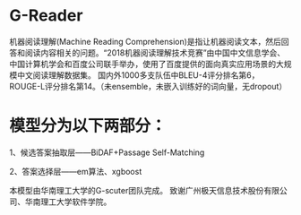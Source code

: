 # G-Reader
机器阅读理解(Machine Reading Comprehension)是指让机器阅读文本，然后回答和阅读内容相关的问题。“2018机器阅读理解技术竞赛”由中国中文信息学会、中国计算机学会和百度公司联手举办，使用了百度提供的面向真实应用场景的大规模中文阅读理解数据集。
国内外1000多支队伍中BLEU-4评分排名第6， ROUGE-L评分排名第14。（未ensemble，未嵌入训练好的词向量，无dropout）

# 模型分为以下两部分：
1、候选答案抽取层——BiDAF+Passage Self-Matching

2、答案选择层——em算法、xgboost 


本模型由华南理工大学的G-scuter团队完成。
致谢广州极天信息技术股份有限公司、华南理工大学软件学院。
